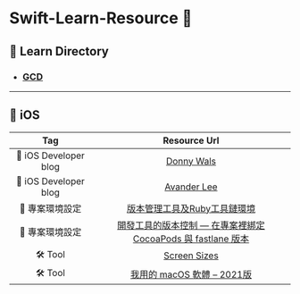 # Swift-Learn-Resource 🦊

## 📘 Learn Directory

- ### [GCD](https://github.com/ray00178/Swift-Learn-Resource/blob/main/GCD.md)

---

## 🍎 iOS

| Tag | Resource Url |
| :---: | :---: |
| 🍎 iOS Developer blog | [Donny Wals](https://www.donnywals.com/the-blog) |
| 🍎 iOS Developer blog | [Avander Lee](https://www.avanderlee.com/recents) |
| 🚀 專案環境設定 | [版本管理工具及Ruby工具鏈環境](https://juejin.cn/post/6844904186048430087) |
| 🚀 專案環境設定 | [開發工具的版本控制 — 在專案裡綁定 CocoaPods 與 fastlane 版本](https://reurl.cc/emlyOW) |
| 🛠 Tool | [Screen Sizes](https://www.screensizes.app/?source=iphone) |
| 🛠 Tool | [我用的 macOS 軟體 – 2021版](https://hiraku.tw/2021/07/6502/)
